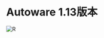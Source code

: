 # Autoware 1.13版本
![R](https://github.com/luojiatao/Autoware/assets/108130094/3a594de9-2da1-4f90-b864-d778b6264342)
